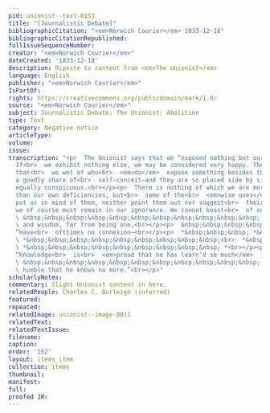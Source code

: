 ```yaml
---
pid: unionist--text-0153
title: "[Journalistic Debate]"
bibliographicCitation: "<em>Norwich Courier</em> 1833-12-18"
bibliographicCitationRepublished: 
fullIssueSequenceNumber: 
creator: "<em>Norwich Courier</em>"
dateCreated: '1833-12-18'
description: Riposte to content from <em>The Unionist</em>
language: English
publisher: "<em>Norwich Courier</em>"
IsPartOf: 
rights: https://creativecommons.org/publicdomain/mark/1.0/
source: "<em>Norwich Courier</em>"
subject: Journalistic Debate; The Unionist; Abolition
type: Text
category: Negative notice
articleType: 
volume: 
issue: 
transcription: "<p>  The Unionist says that we “exposed nothing but our own ignorance”—Indeed?
  If<br>  we exhibit nothing else, we may be considered very happy. There are some
  that<br>  we wot of who<br>  <em>do</em>  expose something besides their ignorance—videlicet,
  a goodly share of<br>  self-conceit—and they are so placed side by side as to be
  equally conspicuous.<br></p><p>  There is nothing of which we are more sensible
  than our own deficiencies, but<br>  some of the<br>  <em>wise ones</em>  who occasionally
  put us in mind of them, neither point them out nor suggest<br>  their remedy, &amp;
  we of course must remain in our ignorance. We cannot boast<br>  of our acquirements.<br></p><p>
  \ &nbsp;&nbsp;&nbsp;&nbsp;&nbsp;&nbsp;&nbsp;&nbsp;&nbsp;&nbsp;&nbsp; “Knowledge<br>
  \ and wisdom, far from being one,<br></p><p>  &nbsp;&nbsp;&nbsp;&nbsp;&nbsp;&nbsp;&nbsp;&nbsp;&nbsp;&nbsp;&nbsp;
  “Have<br>  ofttimes no connexion—<br></p><p>  *&nbsp;&nbsp;&nbsp; *&nbsp;&nbsp;&nbsp;&nbsp;&nbsp;&nbsp;&nbsp;&nbsp;&nbsp;<br>
  \ *&nbsp;&nbsp;&nbsp;&nbsp;&nbsp;&nbsp;&nbsp;&nbsp;&nbsp;<br>  *&nbsp;&nbsp;&nbsp;&nbsp;&nbsp;&nbsp;&nbsp;&nbsp;&nbsp;<br>
  \ *&nbsp;&nbsp;&nbsp;&nbsp;&nbsp;&nbsp;&nbsp;&nbsp;&nbsp; *<br></p><p>  &nbsp;&nbsp;&nbsp;&nbsp;&nbsp;&nbsp;&nbsp;&nbsp;&nbsp;&nbsp;&nbsp;
  “Knowledge<br>  is<br>  <em>proud that he has learn’d so much</em>  ;<br></p><p>
  \ &nbsp;&nbsp;&nbsp;&nbsp;&nbsp;&nbsp;&nbsp;&nbsp;&nbsp;&nbsp;&nbsp; “Wisdom is<br>
  \ humble that he knows no more.”<br></p>"
scholarlyNotes: 
commentary: Slight Unionist content in here.
relatedPeople: Charles C. Burleigh (inferred)
featured: 
repeated: 
relatedImage: unionist--image-0011
relatedText: 
relatedTextIssue: 
filename: 
caption: 
order: '152'
layout: items_item
collection: items
thumbnail: 
manifest: 
full: 
proofed JR: 
---
```

